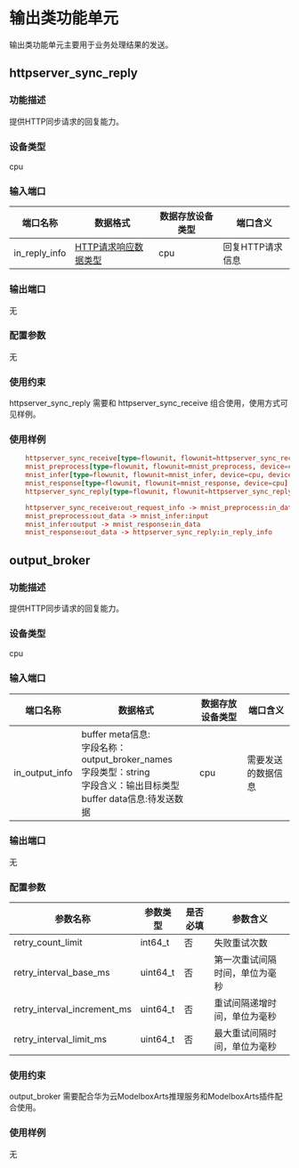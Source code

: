 # 输出类功能单元

输出类功能单元主要用于业务处理结果的发送。

## httpserver_sync_reply

### 功能描述

提供HTTP同步请求的回复能力。

### 设备类型

cpu

### 输入端口

|端口名称|数据格式|数据存放设备类型|端口含义
|--|--|--|--|
|in_reply_info|[HTTP请求响应数据类型](./flowunits.md#HTTP请求响应数据类型)|cpu|回复HTTP请求信息

### 输出端口

无

### 配置参数

无

### 使用约束

httpserver_sync_reply 需要和 httpserver_sync_receive  组合使用，使用方式可见样例。

### 使用样例

```toml
    httpserver_sync_receive[type=flowunit, flowunit=httpserver_sync_receive, device=cpu, time_out_ms=5000, endpoint="http://0.0.0.0:8080", max_requests=100]
    mnist_preprocess[type=flowunit, flowunit=mnist_preprocess, device=cpu]
    mnist_infer[type=flowunit, flowunit=mnist_infer, device=cpu, deviceid=0, batch_size=1]
    mnist_response[type=flowunit, flowunit=mnist_response, device=cpu]
    httpserver_sync_reply[type=flowunit, flowunit=httpserver_sync_reply, device=cpu]

    httpserver_sync_receive:out_request_info -> mnist_preprocess:in_data
    mnist_preprocess:out_data -> mnist_infer:input
    mnist_infer:output -> mnist_response:in_data
    mnist_response:out_data -> httpserver_sync_reply:in_reply_info
```

## output_broker

### 功能描述

提供HTTP同步请求的回复能力。

### 设备类型

cpu

### 输入端口

|端口名称|数据格式|数据存放设备类型|端口含义
|--|--|--|--|
|in_output_info|buffer meta信息:<br>字段名称：output_broker_names <br> 字段类型：string <br> 字段含义：输出目标类型 <br> buffer data信息:待发送数据 |cpu|需要发送的数据信息

### 输出端口

无

### 配置参数

|参数名称|参数类型|是否必填|参数含义
|--|--|--|--|
|retry_count_limit|int64_t|否|失败重试次数|
|retry_interval_base_ms|uint64_t|否|第一次重试间隔时间，单位为毫秒|
|retry_interval_increment_ms|uint64_t|否|重试间隔递增时间，单位为毫秒|
|retry_interval_limit_ms|uint64_t|否|最大重试间隔时间，单位为毫秒|

### 使用约束

output_broker 需要配合华为云ModelboxArts推理服务和ModelboxArts插件配合使用。

### 使用样例

无
